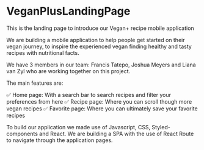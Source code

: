 # VeganPlusLandingPage
This is the landing page to introduce our Vegan+ recipe mobile application

We are building a mobile application to help people get started on their vegan journey, to inspire the experienced vegan finding healthy and tasty recipes with nutritional facts.

We have 3 members in our team: Francis Tatepo, Joshua Meyers and Liana van Zyl who are working together on this project.

The main features are:

✅ Home page: With a search bar to search recipes and filter your preferences from here
✅ Recipe page: Where you can scroll though more vegan recipes
✅ Favorite page: Where you can ultimately save your favorite recipes

To build our application we made use of Javascript, CSS, Styled-components and React.
We are building a SPA with the use of React Route to navigate through the application pages.
